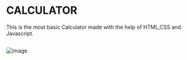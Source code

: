 # CALCULATOR
This is the most basic Calculator made with the help of HTML,CSS and Javascript.

##
![image](https://user-images.githubusercontent.com/108188712/221644619-27353411-ec20-45c7-ae00-969572c70793.png)

